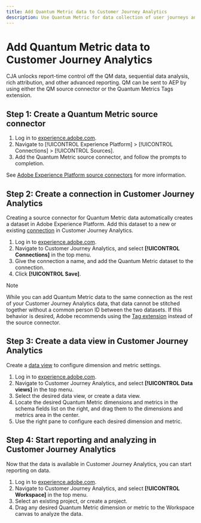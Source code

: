```yaml
---
title: Add Quantum Metric data to Customer Journey Analytics
description: Use Quantum Metric for data collection of user journeys and behaviors, then power CJA from that collected data to draw out richer insights.
---
```

# Add Quantum Metric data to Customer Journey Analytics

CJA unlocks report-time control off the QM data, sequential data analysis, rich attribution, and other advanced reporting.  QM can be sent to AEP by using either the QM source connector or the Quantum Metrics Tags extension.

## Step 1: Create a Quantum Metric source connector

1. Log in to [experience.adobe.com](https://experience.adobe.com).
1. Navigate to [!UICONTROL Experience Platform] > [!UICONTROL Connections] > [!UICONTROL Sources].
1. Add the Quantum Metric source connector, and follow the prompts to completion.

See [Adobe Experience Platform source connectors](https://experienceleague.adobe.com/en/docs/experience-platform/sources/home) for more information.

## Step 2: Create a connection in Customer Journey Analytics

Creating a source connector for Quantum Metric data automatically creates a dataset in Adobe Experience Platform. Add this dataset to a new or existing [connection](/help/connections/overview.md) in Customer Journey Analytics.

1. Log in to [experience.adobe.com](https://experience.adobe.com).
1. Navigate to Customer Journey Analytics, and select **[!UICONTROL Connections]** in the top menu.
1. Give the connection a name, and add the Quantum Metric dataset to the connection.
1. Click **[!UICONTROL Save]**.

>[!NOTE]
>While you can add Quantum Metric data to the same connection as the rest of your Customer Journey Analytics data, that data cannot be stitched together without a common person ID between the two datasets. If this behavior is desired, Adobe recommends using the [Tag extension](https://experienceleague.adobe.com/en/docs/experience-platform/destinations/catalog/analytics/quantum-metric) instead of the source connector.

## Step 3: Create a data view in Customer Journey Analytics

Create a [data view](/help/data-views/data-views.md) to configure dimension and metric settings.

1. Log in to [experience.adobe.com](https://experience.adobe.com).
1. Navigate to Customer Journey Analytics, and select **[!UICONTROL Data views]** in the top menu.
1. Select the desired data view, or create a data view.
1. Locate the desired Quantum Metric dimensions and metrics in the schema fields list on the right, and drag them to the dimensions and metrics area in the center.
1. Use the right pane to configure each desired dimension and metric.

## Step 4: Start reporting and analyzing in Customer Journey Analytics

Now that the data is available in Customer Journey Analytics, you can start reporting on data.

1. Log in to [experience.adobe.com](https://experience.adobe.com).
1. Navigate to Customer Journey Analytics, and select **[!UICONTROL Workspace]** in the top menu.
1. Select an existing project, or create a project.
1. Drag any desired Quantum Metric dimension or metric to the Workspace canvas to analyze the data.
